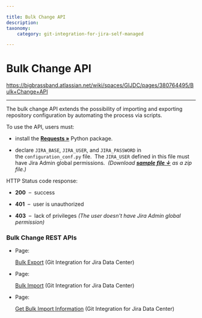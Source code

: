 ```yaml
---

title: Bulk Change API
description:
taxonomy:
    category: git-integration-for-jira-self-managed

---
```



# Bulk Change API

<https://bigbrassband.atlassian.net/wiki/spaces/GIJDC/pages/380764495/Bulk+Change+API>

* * *

The bulk change API extends the possibility of importing and exporting repository configuration by automating the process via scripts.

To use the API, users must:

*   install the [**Requests »**](http://docs.python-requests.org/en/latest/user/install/#install) Python package.
    
*   declare `JIRA_BASE`, `JIRA_USER`, and `JIRA_PASSWORD` in the `configuration_conf.py` file.  The `JIRA_USER` defined in this file must have Jira Admin global permissions.  _(Download_ [_**sample file ↓**_](https://bigbrassband.com/files/configuration_conf.zip) _as a zip file.)_
    

HTTP Status code response:

*   **200**  –  success
    
*   **401**  –  user is unauthorized
    
*   **403**  –  lack of privileges _(The user doesn't have Jira Admin global permission)_
    

### Bulk Change REST APIs

*   Page:
    
    [Bulk Export](/wiki/spaces/GIJDC/pages/380797241/Bulk+Export) (Git Integration for Jira Data Center)
    
*   Page:
    
    [Bulk Import](/wiki/spaces/GIJDC/pages/380764507/Bulk+Import) (Git Integration for Jira Data Center)
    
*   Page:
    
    [Get Bulk Import Information](/wiki/spaces/GIJDC/pages/421298278/Get+Bulk+Import+Information) (Git Integration for Jira Data Center)